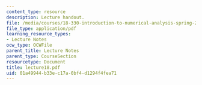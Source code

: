 ```yaml
---
content_type: resource
description: Lecture handout.
file: /media/courses/18-330-introduction-to-numerical-analysis-spring-2004/01a49944b33ec17a0bf4d1294f4fea71_lecture18.pdf
file_type: application/pdf
learning_resource_types:
- Lecture Notes
ocw_type: OCWFile
parent_title: Lecture Notes
parent_type: CourseSection
resourcetype: Document
title: lecture18.pdf
uid: 01a49944-b33e-c17a-0bf4-d1294f4fea71
---
```

